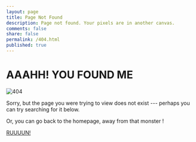 ```yaml
---
layout: page
title: Page Not Found
description: Page not found. Your pixels are in another canvas.
comments: false
share: false
permalink: /404.html
published: true
---
```

  

# AAAHH! YOU FOUND ME

![404]({{site.baseurl}}/404.png)


Sorry, but the page you were trying to view does not exist --- perhaps you can try searching for it below.

<script type="text/javascript">
  var GOOG_FIXURL_LANG = 'en';
  var GOOG_FIXURL_SITE = '{{ site.url }}'
</script>
<script type="text/javascript"
  src="//linkhelp.clients.google.com/tbproxy/lh/wm/fixurl.js">
</script>

Or, you can go back to the homepage, away from that monster !

[RUUUUN!](tamim.io)
